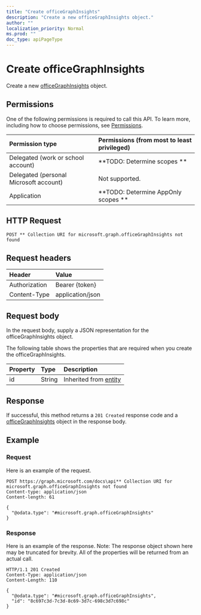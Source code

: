 ```yaml
---
title: "Create officeGraphInsights"
description: "Create a new officeGraphInsights object."
author: ""
localization_priority: Normal
ms.prod: ""
doc_type: apiPageType
---
```


# Create officeGraphInsights

Create a new [officeGraphInsights](../resources/officegraphinsights.md) object.

## Permissions
One of the following permissions is required to call this API. To learn more, including how to choose permissions, see [Permissions](/concepts/permissions-reference.md).

|Permission type|Permissions (from most to least privileged)|
|:---|:---|
|Delegated (work or school account)|**TODO: Determine scopes **|
|Delegated (personal Microsoft account)|Not supported.|
|Application|**TODO: Determine AppOnly scopes **|

## HTTP Request
<!-- {
  "blockType": "ignored"
}
-->
``` http
POST ** Collection URI for microsoft.graph.officeGraphInsights not found
```

## Request headers
|Header|Value|
|:---|:---|
|Authorization|Bearer {token}|
|Content-Type|application/json|

## Request body
In the request body, supply a JSON representation for the officeGraphInsights object.

The following table shows the properties that are required when you create the officeGraphInsights.

|Property|Type|Description|
|:---|:---|:---|
|id|String| Inherited from [entity](../resources/entity.md)|



## Response
If successful, this method returns a `201 Created` response code and a [officeGraphInsights](../resources/officegraphinsights.md) object in the response body.

## Example

### Request
Here is an example of the request.
<!-- {
  "blockType": "request",
  "name": "create_officegraphinsights_from_"
}
-->
``` http
POST https://graph.microsoft.com/docs\api** Collection URI for microsoft.graph.officeGraphInsights not found
Content-type: application/json
Content-length: 61

{
  "@odata.type": "#microsoft.graph.officeGraphInsights"
}
```

### Response
Here is an example of the response. Note: The response object shown here may be truncated for brevity. All of the properties will be returned from an actual call.
<!-- {
  "blockType": "response",
  "truncated": true,
  "@odata.type": "microsoft.graph.officegraphinsights"
}
-->
``` http
HTTP/1.1 201 Created
Content-Type: application/json
Content-Length: 110

{
  "@odata.type": "#microsoft.graph.officeGraphInsights",
  "id": "8c697c3d-7c3d-8c69-3d7c-698c3d7c698c"
}
```

